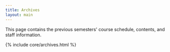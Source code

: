 ```yaml
---
title: Archives
layout: main
---
```


This page contains the previous semesters' course schedule, contents, and staff information.

{% include core/archives.html %}
